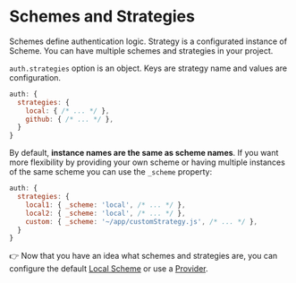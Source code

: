 # Schemes and Strategies

Schemes define authentication logic. Strategy is a configurated instance of Scheme. You can have multiple schemes and strategies in your project.

`auth.strategies` option is an object. Keys are strategy name and values are configuration.

```js
auth: {
  strategies: {
    local: { /* ... */ },
    github: { /* ... */ },
  }
}
```

By default, **instance names are the same as scheme names**. If you want more flexibility by providing your own scheme or having multiple instances of the same scheme you can use the `_scheme` property:

```js
auth: {
  strategies: {
    local1: { _scheme: 'local', /* ... */ },
    local2: { _scheme: 'local', /* ... */ },
    custom: { _scheme: '~/app/customStrategy.js', /* ... */ },
  }
}
```

👉 Now that you have an idea what schemes and strategies are, you can configure the default [Local Scheme](local.md) or use a [Provider](../providers/README.md).
